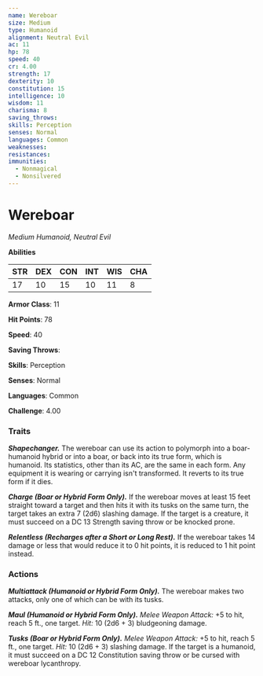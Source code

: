 ```yaml
---
name: Wereboar
size: Medium
type: Humanoid
alignment: Neutral Evil
ac: 11
hp: 78
speed: 40
cr: 4.00
strength: 17
dexterity: 10
constitution: 15
intelligence: 10
wisdom: 11
charisma: 8
saving_throws: 
skills: Perception
senses: Normal
languages: Common
weaknesses:
resistances:
immunities:
  - Nonmagical
  - Nonsilvered
---
```


# Wereboar

*Medium Humanoid, Neutral Evil*

**Abilities**

| STR | DEX | CON | INT | WIS | CHA |
| --- | --- | --- | --- | --- | --- |
| 17 | 10 | 15 | 10 | 11 | 8 |

**Armor Class**: 11

**Hit Points**: 78

**Speed**: 40

**Saving Throws**: 

**Skills**: Perception

**Senses**: Normal

**Languages**: Common

**Challenge**: 4.00


### Traits
***Shapechanger.*** The wereboar can use its action to polymorph into a boar-humanoid hybrid or into a boar, or back into its true form, which is humanoid. Its statistics, other than its AC, are the same in each form. Any equipment it is wearing or carrying isn't transformed. It reverts to its true form if it dies. 

***Charge (Boar or Hybrid Form Only).*** If the wereboar moves at least 15 feet straight toward a target and then hits it with its tusks on the same turn, the target takes an extra 7 (2d6) slashing damage. If the target is a creature, it must succeed on a DC 13 Strength saving throw or be knocked prone. 

***Relentless (Recharges after a Short or Long Rest).*** If the wereboar takes 14 damage or less that would reduce it to 0 hit points, it is reduced to 1 hit point instead.

### Actions
***Multiattack (Humanoid or Hybrid Form Only).*** The wereboar makes two attacks, only one of which can be with its tusks. 

***Maul (Humanoid or Hybrid Form Only).*** *Melee Weapon Attack:* +5 to hit, reach 5 ft., one target. *Hit:* 10 (2d6 + 3) bludgeoning damage. 

***Tusks (Boar or Hybrid Form Only).*** *Melee Weapon Attack:* +5 to hit, reach 5 ft., one target. *Hit:* 10 (2d6 + 3) slashing damage. If the target is a humanoid, it must succeed on a DC 12 Constitution saving throw or be cursed with wereboar lycanthropy.
